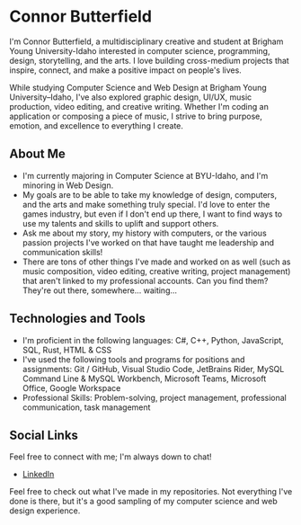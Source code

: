 # Connor Butterfield

I'm Connor Butterfield, a multidisciplinary creative and student at Brigham Young University-Idaho interested in computer science, programming, design, storytelling, and the arts. I love building cross-medium projects that inspire, connect, and make a positive impact on people's lives.

While studying Computer Science and Web Design at Brigham Young University–Idaho, I've also explored graphic design, UI/UX, music production, video editing, and creative writing. Whether I'm coding an application or composing a piece of music, I strive to bring purpose, emotion, and excellence to everything I create.

## About Me

- I'm currently majoring in Computer Science at BYU-Idaho, and I'm minoring in Web Design.
- My goals are to be able to take my knowledge of design, computers, and the arts and make something truly special. I'd love to enter the games industry, but even if I don't end up there, I want to find ways to use my talents and skills to uplift and support others.
- Ask me about my story, my history with computers, or the various passion projects I've worked on that have taught me leadership and communication skills!
- There are tons of other things I've made and worked on as well (such as music composition, video editing, creative writing, project management) that aren't linked to my professional accounts. Can you find them? They're out there, somewhere... waiting...

## Technologies and Tools

- I'm proficient in the following languages: C#, C++, Python, JavaScript, SQL, Rust, HTML & CSS
- I've used the following tools and programs for positions and assignments: Git / GitHub, Visual Studio Code, JetBrains Rider, MySQL Command Line &  MySQL Workbench, Microsoft Teams, Microsoft Office, Google Workspace
- Professional Skills: Problem-solving, project management, professional communication, task management
  
## Social Links

Feel free to connect with me; I'm always down to chat!

- [LinkedIn](https://www.linkedin.com/in/connor-butterfield-4a42b4330/)

Feel free to check out what I've made in my repositories. Not everything I've done is there, but it's a good sampling of my computer science and web design experience.
